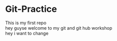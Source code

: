 # Git-Practice
This is my first repo
<br>
hey guyse welcome to my git and git hub workshop
<br>
hey i want to change